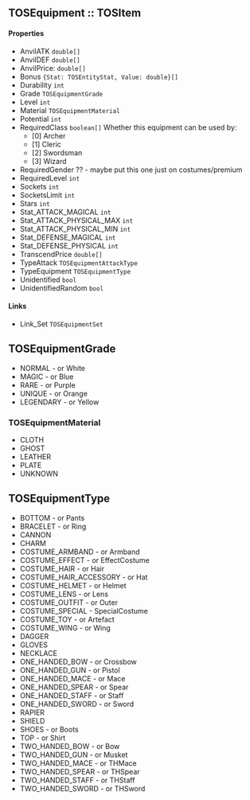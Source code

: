 ## TOSEquipment :: TOSItem

#### Properties
- AnvilATK `double[]`
- AnvilDEF `double[]`
- AnvilPrice: `double[]`
- Bonus `{Stat: TOSEntityStat, Value: double}[]`
- Durability `int`
- Grade `TOSEquipmentGrade`
- Level `int`
- Material `TOSEquipmentMaterial`
- Potential `int`
- RequiredClass `boolean[]` Whether this equipment can be used by:
    - [0] Archer
    - [1] Cleric
    - [2] Swordsman
    - [3] Wizard
- RequiredGender ?? - maybe put this one just on costumes/premium
- RequiredLevel `int`
- Sockets `int`
- SocketsLimit `int`
- Stars `int`
- Stat_ATTACK_MAGICAL `int`
- Stat_ATTACK_PHYSICAL_MAX `int`
- Stat_ATTACK_PHYSICAL_MIN `int`
- Stat_DEFENSE_MAGICAL `int`
- Stat_DEFENSE_PHYSICAL `int`
- TranscendPrice `double[]`
- TypeAttack `TOSEquipmentAttackType`
- TypeEquipment `TOSEquipmentType`
- Unidentified `bool`
- UnidentifiedRandom `bool`

#### Links
- Link_Set `TOSEquipmentSet`

## TOSEquipmentGrade
- NORMAL - or White
- MAGIC - or Blue
- RARE - or Purple
- UNIQUE - or Orange
- LEGENDARY - or Yellow

### TOSEquipmentMaterial
- CLOTH
- GHOST
- LEATHER
- PLATE
- UNKNOWN

## TOSEquipmentType
- BOTTOM - or Pants
- BRACELET - or Ring
- CANNON
- CHARM
- COSTUME_ARMBAND - or Armband
- COSTUME_EFFECT - or EffectCostume
- COSTUME_HAIR - or Hair
- COSTUME_HAIR_ACCESSORY - or Hat
- COSTUME_HELMET - or Helmet
- COSTUME_LENS - or Lens
- COSTUME_OUTFIT - or Outer
- COSTUME_SPECIAL - SpecialCostume
- COSTUME_TOY - or Artefact
- COSTUME_WING - or Wing
- DAGGER
- GLOVES
- NECKLACE
- ONE_HANDED_BOW - or Crossbow
- ONE_HANDED_GUN - or Pistol
- ONE_HANDED_MACE - or Mace
- ONE_HANDED_SPEAR - or Spear
- ONE_HANDED_STAFF - or Staff
- ONE_HANDED_SWORD - or Sword
- RAPIER
- SHIELD
- SHOES - or Boots
- TOP - or Shirt
- TWO_HANDED_BOW - or Bow
- TWO_HANDED_GUN - or Musket
- TWO_HANDED_MACE - or THMace
- TWO_HANDED_SPEAR - or THSpear
- TWO_HANDED_STAFF - or THStaff
- TWO_HANDED_SWORD - or THSword

